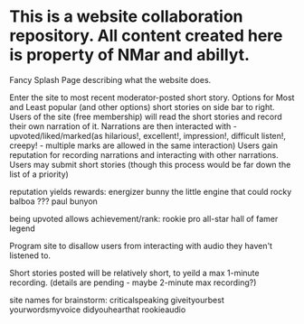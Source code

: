 # This is a website collaboration repository. All content created here is property of NMar and abillyt. 

Fancy Splash Page describing what the website does. 

Enter the site to most recent moderator-posted short story. Options for Most and Least popular (and other options) short stories on side bar to right. 
Users of the site (free membership) will read the short stories and record their own narration of it. 
Narrations are then interacted with - upvoted/liked/marked(as hilarious!, excellent!, impression!, difficult listen!, creepy! - multiple marks are allowed in the same interaction) 
Users gain reputation for recording narrations and interacting with other narrations. 
Users may submit short stories (though this process would be far down the list of a priority) 

reputation yields rewards:
energizer bunny
the little engine that could
rocky balboa
???
paul bunyon 


being upvoted allows achievement/rank: 
rookie
pro
all-star
hall of famer
legend


Program site to disallow users from interacting with audio they haven't listened to. 

Short stories posted will be relatively short, to yeild a max 1-minute recording. (details are pending - maybe 2-minute max recording?)

site names for brainstorm: 
criticalspeaking
giveityourbest
yourwordsmyvoice
didyouhearthat
rookieaudio
